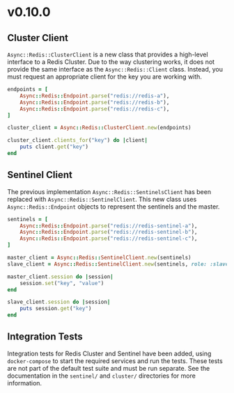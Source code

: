 # v0.10.0

## Cluster Client

`Async::Redis::ClusterClient` is a new class that provides a high-level interface to a Redis Cluster. Due to the way clustering works, it does not provide the same interface as the `Async::Redis::Client` class. Instead, you must request an appropriate client for the key you are working with.

```ruby
endpoints = [
	Async::Redis::Endpoint.parse("redis://redis-a"),
	Async::Redis::Endpoint.parse("redis://redis-b"),
	Async::Redis::Endpoint.parse("redis://redis-c"),
]

cluster_client = Async::Redis::ClusterClient.new(endpoints)

cluster_client.clients_for("key") do |client|
	puts client.get("key")
end
```

## Sentinel Client

The previous implementation `Async::Redis::SentinelsClient` has been replaced with `Async::Redis::SentinelClient`. This new class uses `Async::Redis::Endpoint` objects to represent the sentinels and the master.

```ruby
sentinels = [
	Async::Redis::Endpoint.parse("redis://redis-sentinel-a"),
	Async::Redis::Endpoint.parse("redis://redis-sentinel-b"),
	Async::Redis::Endpoint.parse("redis://redis-sentinel-c"),
]

master_client = Async::Redis::SentinelClient.new(sentinels)
slave_client = Async::Redis::SentinelClient.new(sentinels, role: :slave)

master_client.session do |session|
	session.set("key", "value")
end

slave_client.session do |session|
	puts session.get("key")
end
```

## Integration Tests

Integration tests for Redis Cluster and Sentinel have been added, using `docker-compose` to start the required services and run the tests. These tests are not part of the default test suite and must be run separate. See the documentation in the `sentinel/` and `cluster/` directories for more information.
